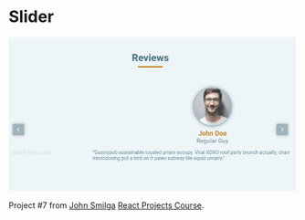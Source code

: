 # Slider

<img src="./docs/7-slider.gif" width="700"/>

Project #7 from [John Smilga](https://github.com/john-smilga) [React Projects Course](https://www.udemy.com/course/react-tutorial-and-projects-course/).
